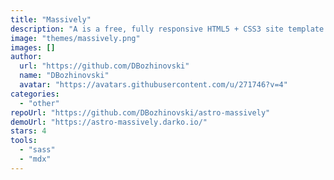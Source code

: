 ```yaml
---
title: "Massively"
description: "A is a free, fully responsive HTML5 + CSS3 site template designed by @ajlkn for HTML5 UP and released for free under the Creative Commons license."
image: "themes/massively.png"
images: []
author:
  url: "https://github.com/DBozhinovski"
  name: "DBozhinovski"
  avatar: "https://avatars.githubusercontent.com/u/271746?v=4"
categories:
  - "other"
repoUrl: "https://github.com/DBozhinovski/astro-massively"
demoUrl: "https://astro-massively.darko.io/"
stars: 4
tools:
  - "sass"
  - "mdx"
---
```

